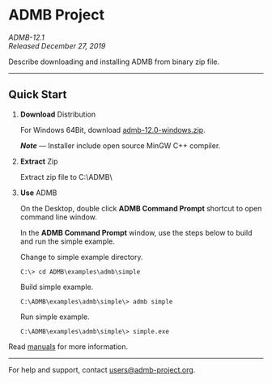 # ADMB Project 
*ADMB-12.1*  
*Released December 27, 2019*  

Describe downloading and installing ADMB from binary zip file.

---

Quick Start
-----------

1. **Download** Distribution

   For Windows 64Bit, download [admb-12.0-windows.zip](https://github.com/admb-project/admb/releases/download/admb-12.0/admb-12.0-windows.zip).

   _**Note**_ &mdash; Installer include open source MinGW C++ compiler.

2. **Extract** Zip

   Extract zip file to C:\ADMB\

3. **Use** ADMB

   On the Desktop, double click **ADMB Command Prompt** shortcut to open command line window.

   In the **ADMB Command Prompt** window, use the steps below to build and run the simple example.
 
   Change to simple example directory.       

   ```
   C:\> cd ADMB\examples\admb\simple
   ```

   Build simple example.

   ```
   C:\ADMB\examples\admb\simple\> admb simple
   ```

   Run simple example.

   ```
   C:\ADMB\examples\admb\simple\> simple.exe
   ```

Read [manuals](http://www.admb-project.org/docs/manuals/) for more information.

---
For help and support, contact <users@admb-project.org>.
